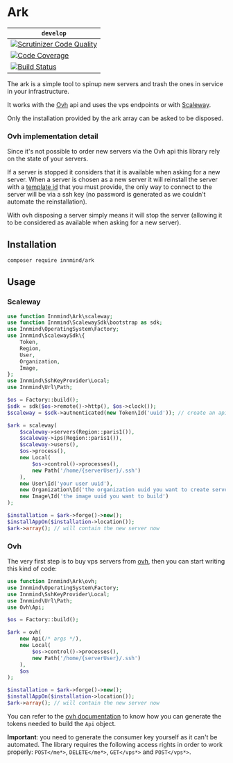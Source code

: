 # Ark

| `develop` |
|-----------|
| [![Scrutinizer Code Quality](https://scrutinizer-ci.com/g/Innmind/Ark/badges/quality-score.png?b=develop)](https://scrutinizer-ci.com/g/Innmind/Http/?branch=develop) |
| [![Code Coverage](https://scrutinizer-ci.com/g/Innmind/Ark/badges/coverage.png?b=develop)](https://scrutinizer-ci.com/g/Innmind/Http/?branch=develop) |
| [![Build Status](https://scrutinizer-ci.com/g/Innmind/Ark/badges/build.png?b=develop)](https://scrutinizer-ci.com/g/Innmind/Http/build-status/develop) |

The ark is a simple tool to spinup new servers and trash the ones in service in your infrastructure.

It works with the [Ovh](https://ovh.com) api and uses the vps endpoints or with [Scaleway](https://www.scaleway.com/).

Only the installation provided by the ark array can be asked to be disposed.

### Ovh implementation detail

Since it's not possible to order new servers via the Ovh api this library rely on the state of your servers.

If a server is stopped it considers that it is available when asking for a new server. When a server is chosen as a new server it will reinstall the server with a [template id](https://eu.api.ovh.com/console/#/vps/%7BserviceName%7D/templates#GET) that you must provide, the only way to connect to the server will be via a ssh key (no password is generated as we couldn't automate the reinstallation).

With ovh disposing a server simply means it will stop the server (allowing it to be considered as available when asking for a new server).

## Installation

```sh
composer require innmind/ark
```

## Usage

### Scaleway

```php
use function Innmind\Ark\scaleway;
use function Innmind\ScalewaySdk\bootstrap as sdk;
use Innmind\OperatingSystem\Factory;
use Innmind\ScalewaySdk\{
    Token,
    Region,
    User,
    Organization,
    Image,
};
use Innmind\SshKeyProvider\Local;
use Innmind\Url\Path;

$os = Factory::build();
$sdk = sdk($os->remote()->http(), $os->clock());
$scaleway = $sdk->autnenticated(new Token\Id('uuid')); // create an api token at https://console.scaleway.com/account/credentials

$ark = scaleway(
    $scaleway->servers(Region::paris1()),
    $scaleway->ips(Region::paris1()),
    $scaleway->users(),
    $os->process(),
    new Local(
        $os->control()->processes(),
        new Path('/home/{serverUser}/.ssh')
    ),
    new User\Id('your user uuid'),
    new Organization\Id('the organization uuid you want to create servers in'),
    new Image\Id('the image uuid you want to build')
);

$installation = $ark->forge()->new();
$installAppOn($installation->location());
$ark->array(); // will contain the new server now
```

### Ovh

The very first step is to buy vps servers from [ovh](https://www.ovh.com/fr/vps/), then you can start writing this kind of code:

```php
use function Innmind\Ark\ovh;
use Innmind\OperatingSystem\Factory;
use Innmind\SshKeyProvider\Local;
use Innmind\Url\Path;
use Ovh\Api;

$os = Factory::build();

$ark = ovh(
    new Api(/* args */),
    new Local(
        $os->control()->processes(),
        new Path('/home/{serverUser}/.ssh')
    ),
    $os
);

$installation = $ark->forge()->new();
$installAppOn($installation->location());
$ark->array(); // will contain the new server now
```

You can refer to the [ovh documentation](https://api.ovh.com/g934.first_step_with_api) to know how you can generate the tokens needed to build the `Api` object.

**Important**: you need to generate the consumer key yourself as it can't be automated. The library requires the following access rights in order to work properly: `POST</me*>`, `DELETE</me*>`, `GET</vps*>` and `POST</vps*>`.
